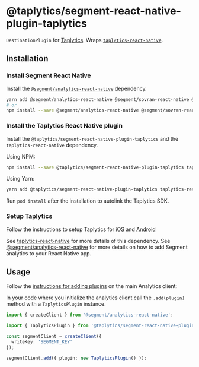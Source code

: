 # @taplytics/segment-react-native-plugin-taplytics

`DestinationPlugin` for [Taplytics](https://taplytics.com/). Wraps [`taplytics-react-native`](https://github.com/taplytics/taplytics-react-native).

## Installation
### Install Segment React Native
Install the [`@segment/analytics-react-native`](https://github.com/segmentio/analytics-react-native#installation) dependency.

```bash
yarn add @segment/analytics-react-native @segment/sovran-react-native @react-native-async-storage/async-storage 
# or
npm install --save @segment/analytics-react-native @segment/sovran-react-native @react-native-async-storage/async-storage
```
### Install the Taplytics React Native plugin
Install the `@taplytics/segment-react-native-plugin-taplytics` and the `taplytics-react-native` dependency.

Using NPM:
```bash
npm install --save @taplytics/segment-react-native-plugin-taplytics taplytics-react-native
```

Using Yarn:
```bash
yarn add @taplytics/segment-react-native-plugin-taplytics taplytics-react-native
```

Run `pod install` after the installation to autolink the Taplytics SDK.

### Setup Taplytics

Follow the instructions to setup Taplytics for [iOS](https://docs.taplytics.com/docs/react-native-sdk#ios-setup) and [Android](https://docs.taplytics.com/docs/react-native-sdk#android-setup)

See [taplytics-react-native](https://docs.taplytics.com/docs/react-native-sdk) for more details of this dependency.
See [@segment/analytics-react-native](https://github.com/segmentio/analytics-react-native) for more details on how to add Segment analytics to your React Native app.
## Usage

Follow the [instructions for adding plugins](https://github.com/segmentio/analytics-react-native#adding-plugins) on the main Analytics client:

In your code where you initialize the analytics client call the `.add(plugin)` method with a `TaplyticsPlugin` instance. 

```ts
import { createClient } from '@segment/analytics-react-native';

import { TaplyticsPlugin } from '@taplytics/segment-react-native-plugin-taplytics';

const segmentClient = createClient({
  writeKey: 'SEGMENT_KEY'
});

segmentClient.add({ plugin: new TaplyticsPlugin() });
```

